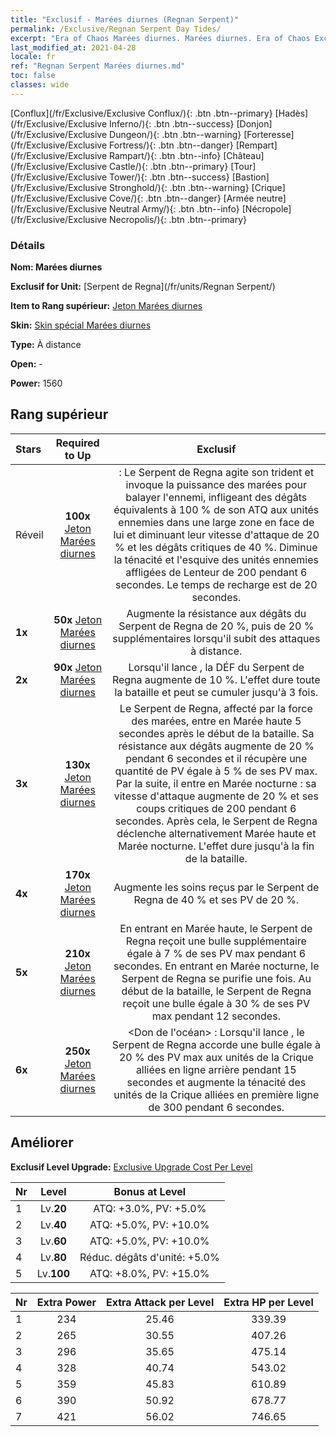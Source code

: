 ```yaml
---
title: "Exclusif - Marées diurnes (Regnan Serpent)"
permalink: /Exclusive/Regnan Serpent Day Tides/
excerpt: "Era of Chaos Marées diurnes. Marées diurnes. Era of Chaos Exclusif Marées diurnes. Serpent de Regna Exclusif."
last_modified_at: 2021-04-28
locale: fr
ref: "Regnan Serpent Marées diurnes.md"
toc: false
classes: wide
---
```

 [Conflux](/fr/Exclusive/Exclusive Conflux/){: .btn .btn--primary} [Hadès](/fr/Exclusive/Exclusive Inferno/){: .btn .btn--success} [Donjon](/fr/Exclusive/Exclusive Dungeon/){: .btn .btn--warning} [Forteresse](/fr/Exclusive/Exclusive Fortress/){: .btn .btn--danger} [Rempart](/fr/Exclusive/Exclusive Rampart/){: .btn .btn--info} [Château](/fr/Exclusive/Exclusive Castle/){: .btn .btn--primary} [Tour](/fr/Exclusive/Exclusive Tower/){: .btn .btn--success} [Bastion](/fr/Exclusive/Exclusive Stronghold/){: .btn .btn--warning} [Crique](/fr/Exclusive/Exclusive Cove/){: .btn .btn--danger} [Armée neutre](/fr/Exclusive/Exclusive Neutral Army/){: .btn .btn--info} [Nécropole](/fr/Exclusive/Exclusive Necropolis/){: .btn .btn--primary} 

### Détails
 **Nom: Marées diurnes** 

 **Exclusif for Unit:** [Serpent de Regna](/fr/units/Regnan Serpent/) 

 **Item to Rang supérieur:** [Jeton Marées diurnes](/ItemsFR/con_1003/)

 **Skin:** [Skin spécial Marées diurnes](/ItemsFR/con_671/)

 **Type:** À distance

 **Open:** -

 **Power:** 1560

## Rang supérieur

  |     Stars    |  Required to Up | Exclusif |
  |:-------------|:---------------:|:---------------:|
  |  Réveil  | **100x** [Jeton Marées diurnes](/ItemsFR/con_1003/) | <Torrent infini> : Le Serpent de Regna agite son trident et invoque la puissance des marées pour balayer l'ennemi, infligeant des dégâts équivalents à 100 % de son ATQ aux unités ennemies dans une large zone en face de lui et diminuant leur vitesse d'attaque de 20 % et les dégâts critiques de 40 %. Diminue la ténacité et l'esquive des unités ennemies affligées de Lenteur de 200 pendant 6 secondes. Le temps de recharge est de 20 secondes. |
  | **1x** <i class="fas fa-star"/> | **50x** [Jeton Marées diurnes](/ItemsFR/con_1003/) | Augmente la résistance aux dégâts du Serpent de Regna de 20 %, puis de 20 % supplémentaires lorsqu'il subit des attaques à distance. |
  | **2x** <i class="fas fa-star"/> | **90x** [Jeton Marées diurnes](/ItemsFR/con_1003/) | Lorsqu'il lance <Torrent infini>, la DÉF du Serpent de Regna augmente de 10 %. L'effet dure toute la bataille et peut se cumuler jusqu'à 3 fois. |
  | **3x** <i class="fas fa-star"/> | **130x** [Jeton Marées diurnes](/ItemsFR/con_1003/) | Le Serpent de Regna, affecté par la force des marées, entre en Marée haute 5 secondes après le début de la bataille. Sa résistance aux dégâts augmente de 20 % pendant 6 secondes et il récupère une quantité de PV égale à 5 % de ses PV max. Par la suite, il entre en Marée nocturne : sa vitesse d'attaque augmente de 20 % et ses coups critiques de 200 pendant 6 secondes. Après cela, le Serpent de Regna déclenche alternativement Marée haute et Marée nocturne. L'effet dure jusqu'à la fin de la bataille. |
  | **4x** <i class="fas fa-star"/> | **170x** [Jeton Marées diurnes](/ItemsFR/con_1003/) | Augmente les soins reçus par le Serpent de Regna de 40 % et ses PV de 20 %. |
  | **5x** <i class="fas fa-star"/> | **210x** [Jeton Marées diurnes](/ItemsFR/con_1003/) | En entrant en Marée haute, le Serpent de Regna reçoit une bulle supplémentaire égale à 7 % de ses PV max pendant 6 secondes. En entrant en Marée nocturne, le Serpent de Regna se purifie une fois. Au début de la bataille, le Serpent de Regna reçoit une bulle égale à 30 % de ses PV max pendant 12 secondes. |
  | **6x** <i class="fas fa-star"/> | **250x** [Jeton Marées diurnes](/ItemsFR/con_1003/) | <Don de l'océan> : Lorsqu'il lance <Torrent infini>, le Serpent de Regna accorde une bulle égale à 20 % des PV max aux unités de la Crique alliées en ligne arrière pendant 15 secondes et augmente la ténacité des unités de la Crique alliées en première ligne de 300 pendant 6 secondes. |


## Améliorer
 **Exclusif Level Upgrade:** [Exclusive Upgrade Cost Per Level](/Exclusive/ExclusiveUpgradeCostPerLevel/)

  |  Nr  |   Level  | Bonus at Level |
  |:-----|:--------:|:--------------:|
  | 1 | Lv.**20** | ATQ: +3.0%, PV: +5.0% |
  | 2 | Lv.**40** | ATQ: +5.0%, PV: +10.0% |
  | 3 | Lv.**60** | ATQ: +5.0%, PV: +10.0% |
  | 4 | Lv.**80** | Réduc. dégâts d'unité: +5.0% |
  | 5 | Lv.**100** | ATQ: +8.0%, PV: +15.0% |


  |  Nr  |  Extra Power | Extra Attack per Level | Extra HP per Level |
  |:-----|:--------:|:--------:|:--------:|
  | 1 | 234 | 25.46 | 339.39 |
  | 2 | 265 | 30.55 | 407.26 |
  | 3 | 296 | 35.65 | 475.14 |
  | 4 | 328 | 40.74 | 543.02 |
  | 5 | 359 | 45.83 | 610.89 |
  | 6 | 390 | 50.92 | 678.77 |
  | 7 | 421 | 56.02 | 746.65 |



